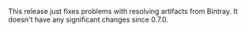 This release just fixes problems with resolving artifacts from Bintray. It doesn't have any significant changes since 0.7.0.

